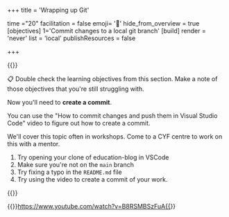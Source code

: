 +++
title = 'Wrapping up Git'

time ="20"
facilitation = false
emoji= '🎁'
hide_from_overview = true
[objectives]
    1='Commit changes to a local git branch'
[build]
  render = 'never'
  list = 'local'
  publishResources = false

+++

{{<note type="activity" title="Creating a commit - Figure it out 🔍">}}

📋 Double check the learning objectives from this section. Make a note of those objectives that you're still struggling with.

Now you'll need to **create a commit**.

You can use the "How to commit changes and push them in Visual Studio Code" video to figure out how to create a commit.

We'll cover this topic often in workshops. Come to a CYF centre to work on this with a mentor.

1. Try opening your clone of education-blog in VSCode
2. Make sure you're not on the `main` branch
3. Try fixing a typo in the `README.md` file
4. Try using the video to create a commit of your work.

{{</note>}}

{{<youtube>}}https://www.youtube.com/watch?v=B8RSMBSzFuA{{</youtube>}}
